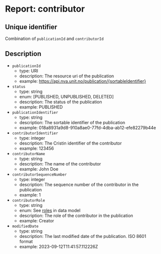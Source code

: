 # Report: contributor

## Unique identifier

Combination of `publicationId` and `contributorId`

## Description

- `publicationId`
  - type: URI
  - description: The resource uri of the publication
  - example: <https://api.nva.unit.no/publication/{sortableIdentifier}>
- `status`
  - type: string
  - enum: [PUBLISHED, UNPUBLISHED, DELETED]
  - description: The status of the publication
  - example: PUBLISHED
- `publicationIdentifier`
  - type: string
  - description: The sortable identifier of the publication
  - example: 018a8931a9d8-910a8ae0-77fd-4dba-ab12-efe82279b44e
- `contributorIdentifier`
  - type: integer
  - description: The Cristin identifier of the contributor
  - example: 123456
- `contributorName`
  - type: string
  - description: The name of the contributor
  - example: John Doe
- `contributorSequenceNumber`
  - type: integer
  - description: The sequence number of the contributor in the publication
  - example: 1
- `contributorRole`
  - type: string
  - enum:
    See [roles](https://github.com/BIBSYSDEV/nva-publication-api/blob/main/publication-model/src/main/java/no/unit/nva/model/role/Role.java)
    in data model
  - description: The role of the contributor in the publication
  - example: Creator
- `modifiedDate`
  - type: string
  - description: The last modified date of the publication. ISO 8601 format
  - example: 2023-09-12T11:41:57.112226Z
